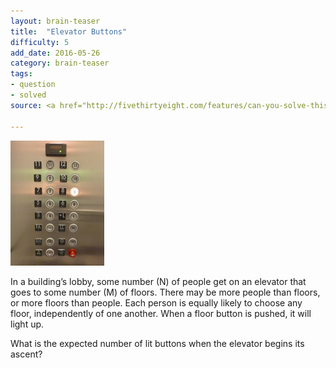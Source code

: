 ```yaml
---
layout: brain-teaser
title:  "Elevator Buttons"
difficulty: 5
add_date: 2016-05-26
category: brain-teaser
tags:
- question
- solved
source: <a href="http://fivethirtyeight.com/features/can-you-solve-this-elevator-button-puzzle/">The Riddler</a>

---
```


<img src="elevator-buttons.jpg" alt="Elevator Buttons" style="width:150px;"/>

In a building’s lobby, some number (N) of people get on an elevator that goes to some number (M) of floors. There may be more people than floors, or more floors than people. Each person is equally likely to choose any floor, independently of one another. When a floor button is pushed, it will light up.

What is the expected number of lit buttons when the elevator begins its ascent?
